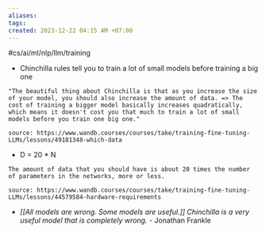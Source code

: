 ```yaml
---
aliases: 
tags: 
created: 2023-12-22 04:15 AM +07:00
---
```

#cs/ai/ml/nlp/llm/training

- Chinchilla rules tell you to train a lot of small models before training a big one
```
"The beautiful thing about Chinchilla is that as you increase the size of your model, you should also increase the amount of data. => The cost of training a bigger model basically increases quadratically, which means it doesn't cost you that much to train a lot of small models before you train one big one."

source: https://www.wandb.courses/courses/take/training-fine-tuning-LLMs/lessons/49181348-which-data
```

- D = 20 * N
```
The amount of data that you should have is about 20 times the number of parameters in the networks, more or less.

source: https://www.wandb.courses/courses/take/training-fine-tuning-LLMs/lessons/44579584-hardware-requirements
```

- _[[All models are wrong. Some models are useful.]] Chinchilla is a very useful model that is completely wrong._ - Jonathan Frankle